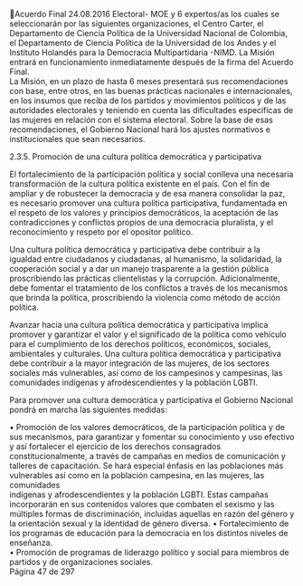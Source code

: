 Acuerdo Final 
24.08.2016 
Electoral- MOE y 6 expertos/as los cuales se seleccionarán por las siguientes organizaciones, el Centro 
Carter, el Departamento de Ciencia Política de la Universidad Nacional de Colombia, el Departamento de 
Ciencia Política de la Universidad de los Andes y el Instituto Holandés para la Democracia Multipartidaria 
-NIMD. La Misión entrará en funcionamiento inmediatamente después de la firma del Acuerdo Final.  
La Misión,  en un plazo de hasta 6 meses presentará sus recomendaciones con base, entre otros, en las 
buenas prácticas nacionales e internacionales, en los insumos que reciba de los partidos y movimientos 
políticos y de las autoridades electorales y teniendo en cuenta las dificultades específicas de las mujeres 
en relación con el sistema electoral. Sobre la base de esas recomendaciones, el Gobierno Nacional hará 
los ajustes normativos e institucionales que sean necesarios.  
 
2.3.5. Promoción de una cultura política democrática y participativa  
   
El fortalecimiento de la participación política y social conlleva una necesaria transformación de la cultura 
política  existente  en  el  país.  Con  el  fin  de  ampliar  y  de  robustecer  la  democracia  y  de  esa  manera 
consolidar la paz, es necesario  promover una cultura política participativa, fundamentada en el respeto 
de los valores y principios democráticos, la aceptación de las contradicciones y conflictos propios de una 
democracia pluralista, y el reconocimiento y respeto por el opositor político. 
 
Una  cultura  política  democrática  y  participativa  debe  contribuir  a  la  igualdad  entre  ciudadanos  y 
ciudadanas, al humanismo, la solidaridad, la cooperación social y a dar un manejo trasparente a la gestión 
pública  proscribiendo  las  prácticas  clientelistas  y  la  corrupción.  Adicionalmente,  debe  fomentar  el 
tratamiento de los conflictos a través de los mecanismos que brinda la política, proscribiendo la violencia 
como método de acción política. 
 
Avanzar hacia una cultura política democrática y participativa implica promover y garantizar el valor y el 
significado  de  la  política  como  vehículo  para  el  cumplimiento  de  los  derechos  políticos,  económicos, 
sociales, ambientales y culturales. Una cultura política democrática y participativa debe contribuir a la 
mayor integración de las mujeres, de los sectores sociales más vulnerables, así como de los campesinos y 
campesinas, las comunidades indígenas y afrodescendientes y la población LGBTI. 
 
Para  promover  una  cultura  democrática  y  participativa  el  Gobierno  Nacional  pondrá  en  marcha  las 
siguientes medidas: 
 
• Promoción de los valores democráticos, de la participación política y de sus mecanismos, 
para  garantizar y fomentar su conocimiento y uso efectivo y así fortalecer el ejercicio de 
los  derechos  consagrados  constitucionalmente,  a  través  de  campañas  en  medios  de 
comunicación y talleres de capacitación. Se hará especial énfasis en las poblaciones más 
vulnerables  así  como  en  la  población  campesina,  en  las  mujeres,  las  comunidades  
indígenas y afrodescendientes y la población LGBTI. Estas campañas incorporarán en sus 
contenidos  valores  que  combaten  el  sexismo  y  las  múltiples  formas  de  discriminación, 
incluidas aquellas en razón del género y la orientación sexual y la identidad de género 
diversa. 
• Fortalecimiento de los programas de educación para la democracia en los distintos niveles 
de enseñanza.  
• Promoción de programas de liderazgo político y social para miembros de partidos y de 
organizaciones sociales.  
Página 47 de 297 
 

